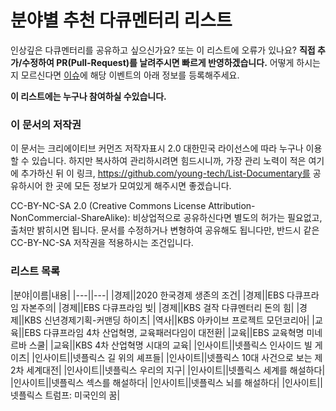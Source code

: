 # 분야별 추천 다큐멘터리 리스트

인상깊은 다큐멘터리를 공유하고 싶으신가요? 또는 이 리스트에 오류가 있나요? **직접 추가/수정하여 PR(Pull-Request)를 날려주시면 빠르게 반영하겠습니다.** 어떻게 하시는지 모르신다면 [이슈](https://github.com/young-tech/List-Documentary/issues)에 해당 이벤트의 아래 정보를 등록해주세요.

**이 리스트에는 누구나 참여하실 수있습니다.**

### 이 문서의 저작권
 이 문서는 크리에이티브 커먼즈 저작자표시 2.0 대한민국 라이선스에 따라 누구나 이용할 수 있습니다. 하지만 복사하여 관리하시려면 힘드시니까, 가장 관리 노력이 적은 여기에 추가하신 뒤 이 링크, https://github.com/young-tech/List-Documentary를 공유하시어 한 곳에 모든 정보가 모여있게 해주시면 좋겠습니다.

CC-BY-NC-SA 2.0 (Creative Commons License Attribution-NonCommercial-ShareAlike): 비상업적으로 공유하신다면 별도의 허가는 필요없고, 출처만 밝히시면 됩니다. 문서를 수정하거나 변형하여 공유해도 됩니다만, 반드시 같은 CC-BY-NC-SA 저작권을 적용하시는 조건입니다.

### 리스트 목록
|분야|이름|내용|
|---||---|
|경제||2020 한국경제 생존의 조건|
|경제||EBS 다큐프라임 자본주의|
|경제||EBS 다큐프라임 빚|
|경제||KBS 걸작 다큐멘터리 돈의 힘|
|경제||KBS 신년경제기획-커맨딩 하이츠|
|역사||KBS 아카이브 프로젝트 모던코리아|
|교육||EBS 다큐프라임 4차 산업혁명, 교육패러다임이 대전환|
|교육||EBS 교육혁명 미네르바 스쿨|
|교육||KBS 4차 산업혁명 시대의 교육|
|인사이트||넷플릭스 인사이드 빌 게이츠|
|인사이트||넷플릭스 길 위의 셰프들|
|인사이트||넷플릭스 10대 사건으로 보는 제 2차 세계대전|
|인사이트||넷플릭스 우리의 지구|
|인사이트||넷플릭스 세계를 해설하다|
|인사이트||넷플릭스 섹스를 해설하다|
|인사이트||넷플릭스 뇌를 해설하다|
|인사이트||넷플릭스 트럼프: 미국인의 꿈|
